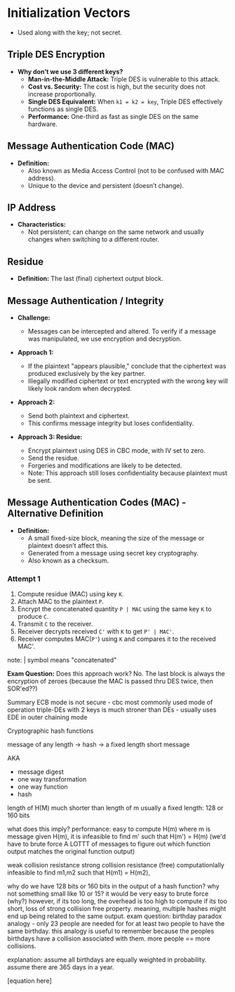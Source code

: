 # Initialization Vectors
- Used along with the key; not secret.

## Triple DES Encryption
- **Why don't we use 3 different keys?**
  - **Man-in-the-Middle Attack:** Triple DES is vulnerable to this attack.
  - **Cost vs. Security:** The cost is high, but the security does not increase proportionally.
  - **Single DES Equivalent:** When `k1 = k2 = key`, Triple DES effectively functions as single DES.
  - **Performance:** One-third as fast as single DES on the same hardware.

## Message Authentication Code (MAC)
- **Definition:**
  - Also known as Media Access Control (not to be confused with MAC address).
  - Unique to the device and persistent (doesn’t change).

## IP Address
- **Characteristics:**
  - Not persistent; can change on the same network and usually changes when switching to a different router.

## Residue
- **Definition:** The last (final) ciphertext output block.

## Message Authentication / Integrity
- **Challenge:**
  - Messages can be intercepted and altered. To verify if a message was manipulated, we use encryption and decryption.

- **Approach 1:**
  - If the plaintext "appears plausible," conclude that the ciphertext was produced exclusively by the key partner.
  - Illegally modified ciphertext or text encrypted with the wrong key will likely look random when decrypted.

- **Approach 2:**
  - Send both plaintext and ciphertext.
  - This confirms message integrity but loses confidentiality.

- **Approach 3: Residue:**
  - Encrypt plaintext using DES in CBC mode, with IV set to zero.
  - Send the residue.
  - Forgeries and modifications are likely to be detected.
  - Note: This approach still loses confidentiality because plaintext must be sent.

## Message Authentication Codes (MAC) - Alternative Definition
- **Definition:**
  - A small fixed-size block, meaning the size of the message or plaintext doesn’t affect this.
  - Generated from a message using secret key cryptography.
  - Also known as a checksum.

### Attempt 1
1. Compute residue (MAC) using key `K`.
2. Attach MAC to the plaintext `P`.
3. Encrypt the concatenated quantity `P | MAC` using the same key `K` to produce `C`.
4. Transmit `C` to the receiver.
5. Receiver decrypts received `C'` with `K` to get `P' | MAC'`.
6. Receiver computes MAC(`P'`) using `K` and compares it to the received MAC'.

note: | symbol means "concatenated"

**Exam Question:** Does this approach work?
No.
The last block is always the encryption of zeroes (because the MAC is passed thru DES twice, then SOR'ed??)

Summary
    ECB mode is not secure
       - cbc most commonly used mode of operation
    triple-DEs with 2 keys is much stroner than DEs
       - usually uses EDE in outer chaining mode


Cryptographic hash functions

message of any length -> hash -> a fixed length short message
  
AKA
- message digest
- one way transformation
- one way function
- hash

length of H(M) much shorter than length of m
usually a fixed length: 128 or 160 bits

what does this imply?
performance: easy to compute H(m) where m is message
given H(m), it is infeasible to find m' such that H(m') = H(m) (we'd have to brute force  A LOTTT of messages to figure out which function output matches the original function output)

weak collision resistance 
strong collision resistance (free) computationlally infeasible to find m1,m2 such that H(m1) = H(m2),

why do we have 128 bits or 160 bits in the output of a hash function? why not something small like 10 or 15?
it would be very easy to brute force (why?)
however, if its too long, the overhead is too high to compute
if its too short, loss of strong collision free property. meaning, multiple hashes might end up being related to the same output.
    exam question: birthday paradox analogy -  only 23 people are needed for for at least two people to have the same birthday. this analogy is useful to remember because the peoples birthdays have a collision associated with them. more people == more collisions. 

explanation:
assume all birthdays are equally weighted in probability.
assume there are 365 days in a year.

[equation here]


